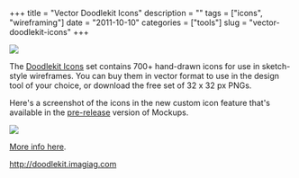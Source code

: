 +++
title = "Vector Doodlekit Icons"
description = ""
tags = ["icons", "wireframing"]
date = "2011-10-10"
categories = ["tools"]
slug = "vector-doodlekit-icons"
+++


<div class="tool-screenshot mb1"><a href="http://doodlekit.imagiag.com/"><img id='bluga-thumbnail-2832' class='bluga-thumbnail custom' src='http://media.konigi.com/bluga/
wt5232430e0b808_custom.jpg'/></a></div><p>The <a href="http://doodlekit.imagiag.com/">Doodlekit Icons</a> set contains 700+ hand-drawn icons for use in sketch-style wireframes. You can buy them in vector format to use in the design tool of your choice, or download the free set of 32 x 32 px PNGs. </p>
<p>Here's a screenshot of the icons in the new custom icon feature that's available in the <a href="http://balsamiq.com/products/mockups/next">pre-release</a> version of Mockups. </p>
<div class="screenshot"><img src="http://media.konigi.com/tools/external/vd-icons-mockups.png" /></div>
<p><a href="http://doodlekit.imagiag.com/">More info here</a>.</p>
  
<p><a href="http://doodlekit.imagiag.com/">http://doodlekit.imagiag.com</a></p>
      
